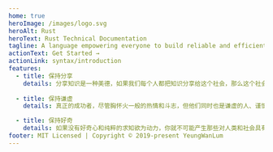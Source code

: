 ```yaml
---
home: true
heroImage: /images/logo.svg
heroAlt: Rust
heroText: Rust Technical Documentation
tagline: A language empowering everyone to build reliable and efficient software.
actionText: Get Started →
actionLink: syntax/introduction
features:
  - title: 保持分享
    details: 分享知识是一种美德，如果我们每个人都把知识分享给这个社会，那么这个社会将会变得越来越好。
    
  - title: 保持谦虚
    details: 真正的成功者，尽管胸怀火一般的热情和斗志，但他们同时也是谦虚的人、谨慎的人。

  - title: 保持好奇
    details: 如果没有好奇心和纯粹的求知欲为动力，你就不可能产生那些对人类和社会具有巨大价值的贡献。
footer: MIT Licensed | Copyright © 2019-present YeungWanLum
--- 
```


